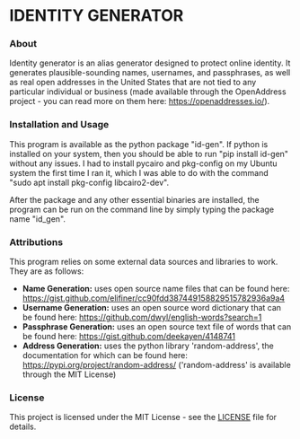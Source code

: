 
# IDENTITY GENERATOR


### About

Identity generator is an alias generator designed to protect online identity. It generates 
plausible-sounding names, usernames, and passphrases, as well as real open addresses in the 
United States that are not tied to any particular individual or business (made available
through the OpenAddress project - you can read more on them here: https://openaddresses.io/). 

### Installation and Usage

This program is available as the python package "id-gen". If python is installed on your system,
then you should be able to run "pip install id-gen" without any issues. I had to install pycairo
and pkg-config on my Ubuntu system the first time I ran it, which I was able to do with the 
command "sudo apt install pkg-config libcairo2-dev". 

After the package and any other essential binaries are installed, the program can be run on the
command line by simply typing the package name "id_gen".

### Attributions

This program relies on some external data sources and libraries to work. They are as follows:
* **Name Generation:** uses open source name files that can be found here: 
https://gist.github.com/elifiner/cc90fdd387449158829515782936a9a4
* **Username Generation:** uses an open source word dictionary that can be found here:
https://github.com/dwyl/english-words?search=1
* **Passphrase Generation:** uses an open source text file of words that can be found here:
https://gist.github.com/deekayen/4148741
* **Address Generation:** uses the python library 'random-address', the documentation for which 
can be found here:
https://pypi.org/project/random-address/
('random-address' is available through the MIT License)

### License

This project is licensed under the MIT License - see the [LICENSE](LICENSE) file for details.


